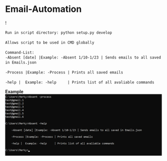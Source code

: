 # Email-Automation
!
```
Run in script directory: python setup.py develop

Allows script to be used in CMD globally

Command-List:
-Absent [date] |Example: -Absent 1/10-1/23 | Sends emails to all saved in Emails.json
          
-Process |Example: -Process | Prints all saved emails
          
-help |  Example: -help     | Prints list of all avaliable commands
```

**Example**
![alt text](AbsentExample.png)

